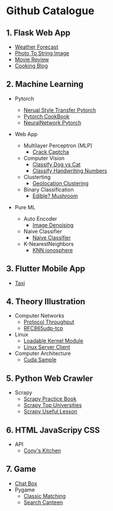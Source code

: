 # Github Catalogue

## 1. Flask Web App
* [Weather Forecast](https://github.com/ConyYang/WeatherForecastApp_Flask)
* [Photo To String Image](https://github.com/ConyYang/Flask_StringImage)
* [Movie Review](https://github.com/ConyYang/Flask_Movie_Review)
* [Cooking Blog](https://github.com/ConyYang/CookingBlog_Flask)


## 2. Machine Learning 
* Pytorch
    * [Nerual Style Transfer Pytorch](https://github.com/ConyYang/Neural_Style_Transfer_Pytorch)
    * [Pytorch CookBook](https://github.com/ConyYang/pyTorchCookbook)
    * [NeuralNetwork Pytorch](https://github.com/ConyYang/NeuralNetwork_Pytorch)
* Web App
    * Multilayer Perceptron (MLP) 
        * [Crack Captcha](https://github.com/ConyYang/Crack_Captcha_DNN)
    * Computer Vision
        * [Classify Dog vs Cat](https://github.com/ConyYang/Flask_tf_ImgClassifyhttps://github.com/ConyYang/Flask_tf_ImgClassify)
        * [Classify Handwriting Numbers](https://github.com/ConyYang/ImgClassify_WebApp_NN)
    * Clusterting
        * [Geolocation Clustering](https://github.com/ConyYang/Geolocation)
    * Binary Classification
        * [Edible? Mushroom](https://github.com/ConyYang/WebApp_Binary-Classification)

* Pure ML
    * Auto Encoder
        * [Image Denoising](https://github.com/ConyYang/image-Denoising_AutoEncoder)  
    * Naive Classifier
        * [Naive Classifier](https://github.com/ConyYang/naiveClassifier)
    * K-NearestNeighbors
        * [KNN ionosphere](https://github.com/ConyYang/K-NearstNeighbors_Pipeline)
        

## 3. Flutter Mobile App
* [Taxi](https://github.com/ConyYang/Flutter_TaxiApp_DouDou)


## 4. Theory Illustration
* Computer Networks
    * [Protocol Throughput](https://github.com/ConyYang/WebApp_ProtocolThroughput)
    * [RFC865udp-tcp](https://github.com/ConyYang/Rfc865Udp-Tcp)
* Linux 
    * [Loadable Kernel Module](https://github.com/ConyYang/Loadable_Kernel_Module)
    * [Linux Server Client](https://github.com/ConyYang/Linux_Server_Client)
* Computer Architecture
    * [Cuda Sample](https://github.com/ConyYang/cudaSample)

## 5. Python Web Crawler
* Scrapy
    * [Scrapy Practice Book](https://github.com/ConyYang/Scrapy)
    * [Scrapy Top Universities](https://github.com/ConyYang/Interesting_Scrapy_Tasks/tree/master/ScrapyGoodUni)
    * [Scrapy Useful Lesson](https://github.com/ConyYang/Interesting_Scrapy_Tasks/tree/master/ScrapyLessons)
## 6. HTML JavaScripy CSS 
* API
    * [Cony's Kitchen](https://github.com/ConyYang/Kitchen_Recipe_RESTAPI) 

## 7. Game
* [Chat Box](https://github.com/ConyYang/ChatBox_rasa_Python)
* Pygame
    * [Classic Matching](https://github.com/ConyYang/ClassicMatching_LineFriends)
    * [Search Canteen](https://github.com/ConyYang/Search_Canteen)

